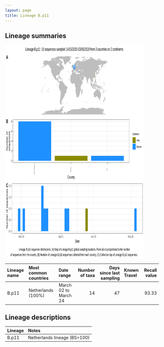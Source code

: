 ```yaml
---
layout: page
title: Lineage B.p11
---
```




<h2> Lineage summaries</h2>

<img src="../assets/images/B.p11.svg" alt="B.p11 lineage summary figure" width="90%" height="700px" />


| Lineage name | Most common countries | Date range | Number of taxa |  Days since last sampling | Known Travel | Recall value |
|:-----|:-----|:-------|-------:|-------:|:---------|--------:|
| B.p11 | Netherlands (100%) | March 02 to March 24 | 14 | 47 |  | 93.33 |

<h2>Lineage descriptions</h2>

| Lineage | Notes |
|:-----|:-----|
| B.p11 | Netherlands lineage (BS=100) |

